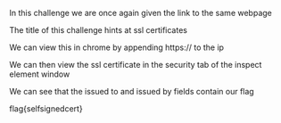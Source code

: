 In this challenge we are once again given the link to the same webpage

The title of this challenge hints at ssl certificates

We can view this in chrome by appending https:// to the ip

We can then view the ssl certificate in the security tab of the inspect element window

We can see that the issued to and issued by fields contain our flag

flag{selfsignedcert}
